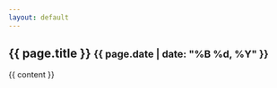 ```yaml
---
layout: default
---
```


<h2>
    {{ page.title }}
    <small>{{ page.date | date: "%B %d, %Y" }}</small>
</h2>

{{ content }}
